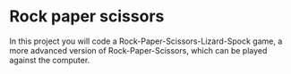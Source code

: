 # Rock paper scissors
In this project you will code a Rock-Paper-Scissors-Lizard-Spock game, a more advanced version of Rock-Paper-Scissors, which can be played against the computer.
